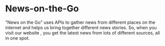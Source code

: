 # News-on-the-Go
"News on the Go" uses  APIs to gather news from different places on the internet and  helps us bring together different news stories. So, when you visit our website , you get the latest news from lots of different sources, all in one spot.

